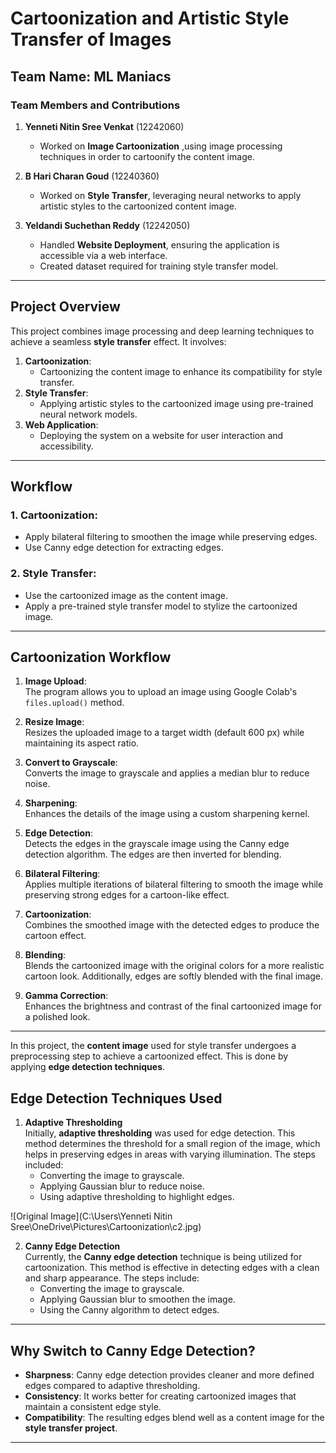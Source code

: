 # Cartoonization and Artistic Style Transfer of Images

## Team Name: ML Maniacs

### Team Members and Contributions
1. **Yenneti Nitin Sree Venkat** (12242060)  
   - Worked on **Image Cartoonization** ,using image processing techniques in order to cartoonify the content image.  
   
2. **B Hari Charan Goud** (12240360)  
   - Worked on **Style Transfer**, leveraging neural networks to apply artistic styles to the cartoonized content image.  
   
3. **Yeldandi Suchethan Reddy** (12242050)  
   - Handled **Website Deployment**, ensuring the application is accessible via a web interface.
   - Created dataset required for training style transfer model.

---
## Project Overview
This project combines image processing and deep learning techniques to achieve a seamless **style transfer** effect. It involves:
1. **Cartoonization**:
   - Cartoonizing the content image to enhance its compatibility for style transfer.
2. **Style Transfer**:
   - Applying artistic styles to the cartoonized image using pre-trained neural network models.
3. **Web Application**:
   - Deploying the system on a website for user interaction and accessibility.
     
---
## Workflow

### 1. Cartoonization:
   - Apply bilateral filtering to smoothen the image while preserving edges.
   - Use Canny edge detection for extracting edges.

### 2. Style Transfer:
   - Use the cartoonized image as the content image.
   - Apply a pre-trained style transfer model to stylize the cartoonized image.

---

## Cartoonization Workflow

1. **Image Upload**:  
   The program allows you to upload an image using Google Colab's `files.upload()` method.  

2. **Resize Image**:  
   Resizes the uploaded image to a target width (default 600 px) while maintaining its aspect ratio.  

3. **Convert to Grayscale**:  
   Converts the image to grayscale and applies a median blur to reduce noise.  

4. **Sharpening**:  
   Enhances the details of the image using a custom sharpening kernel.  

5. **Edge Detection**:  
   Detects the edges in the grayscale image using the Canny edge detection algorithm. The edges are then inverted for blending.  

6. **Bilateral Filtering**:  
   Applies multiple iterations of bilateral filtering to smooth the image while preserving strong edges for a cartoon-like effect.  

7. **Cartoonization**:  
   Combines the smoothed image with the detected edges to produce the cartoon effect.  

8. **Blending**:  
   Blends the cartoonized image with the original colors for a more realistic cartoon look. Additionally, edges are softly blended with the final image.  

9. **Gamma Correction**:  
   Enhances the brightness and contrast of the final cartoonized image for a polished look.  

---
In this project, the **content image** used for style transfer undergoes a preprocessing step to achieve a cartoonized effect. This is done by applying **edge detection techniques**.

## Edge Detection Techniques Used

1. **Adaptive Thresholding**  
   Initially, **adaptive thresholding** was used for edge detection. This method determines the threshold for a small region of the image, which helps in preserving edges in areas with varying illumination. The steps included:  
   - Converting the image to grayscale.
   - Applying Gaussian blur to reduce noise.
   - Using adaptive thresholding to highlight edges.
  
![Original Image](C:\Users\Yenneti Nitin Sree\OneDrive\Pictures\Cartoonization\c2.jpg)


2. **Canny Edge Detection**  
   Currently, the **Canny edge detection** technique is being utilized for cartoonization. This method is effective in detecting edges with a clean and sharp appearance. The steps include:  
   - Converting the image to grayscale.
   - Applying Gaussian blur to smoothen the image.
   - Using the Canny algorithm to detect edges.

---

## Why Switch to Canny Edge Detection?

- **Sharpness**: Canny edge detection provides cleaner and more defined edges compared to adaptive thresholding.  
- **Consistency**: It works better for creating cartoonized images that maintain a consistent edge style.  
- **Compatibility**: The resulting edges blend well as a content image for the **style transfer project**.

---


